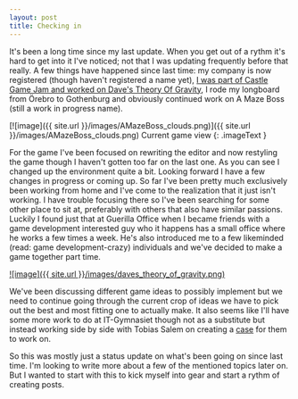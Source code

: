 ```yaml
---
layout: post
title: Checking in
---
```


It's been a long time since my last update. When you get out of a rythm it's hard to get into it I've noticed; not that I was updating frequently before that really. A few things have happened since last time: my company is now registered (though haven't registered a name yet), [I was part of Castle Game Jam and worked on Dave's Theory Of Gravity](http://www.castlegamejam.com/en/2016/teams/graviteam/), I rode my longboard from Örebro to Gothenburg and obviously continued work on A Maze Boss (still a work in progress name).

[![image]({{ site.url }}/images/AMazeBoss_clouds.png)]({{ site.url }}/images/AMazeBoss_clouds.png)
Current game view
{: .imageText }

For the game I've been focused on rewriting the editor and now restyling the game though I haven't gotten too far on the last one. As you can see I changed up the environment quite a bit. Looking forward I have a few changes in progress or coming up. So far I've been pretty much exclusively been working from home and I've come to the realization that it just isn't working. I have trouble focusing there so I've been searching for some other place to sit at, preferably with others that also have similar passions. Luckily I found just that at Guerilla Office when I became friends with a game development interested guy who it happens has a small office where he works a few times a week. He's also introduced me to a few likeminded (read: game development-crazy) individuals and we've decided to make a game together part time.

[![image]({{ site.url }}/images/daves_theory_of_gravity.png)](http://www.castlegamejam.com/en/2016/teams/graviteam/)

We've been discussing different game ideas to possibly implement but we need to continue going through the current crop of ideas we have to pick out the best and most fitting one to actually make. It also seems like I'll have some more work to do at IT-Gymnasiet though not as a substitute but instead working side by side with Tobias Salem on creating a [case](https://en.wikipedia.org/wiki/Case_method) for them to work on.

So this was mostly just a status update on what's been going on since last time. I'm looking to write more about a few of the mentioned topics later on. But I wanted to start with this to kick myself into gear and start a rythm of creating posts.